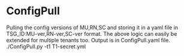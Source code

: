 # ConfigPull
Pulling the config versions of MU,RN,SC and storing it in a yaml file in TSG_ID:MU-ver,RN-ver,SC-ver format. 
The above logic can easily be extended for multiple tenants too.
Output is in ConfigPull.yaml file.
./ConfigPull.py -t1 T1-secret.yml
